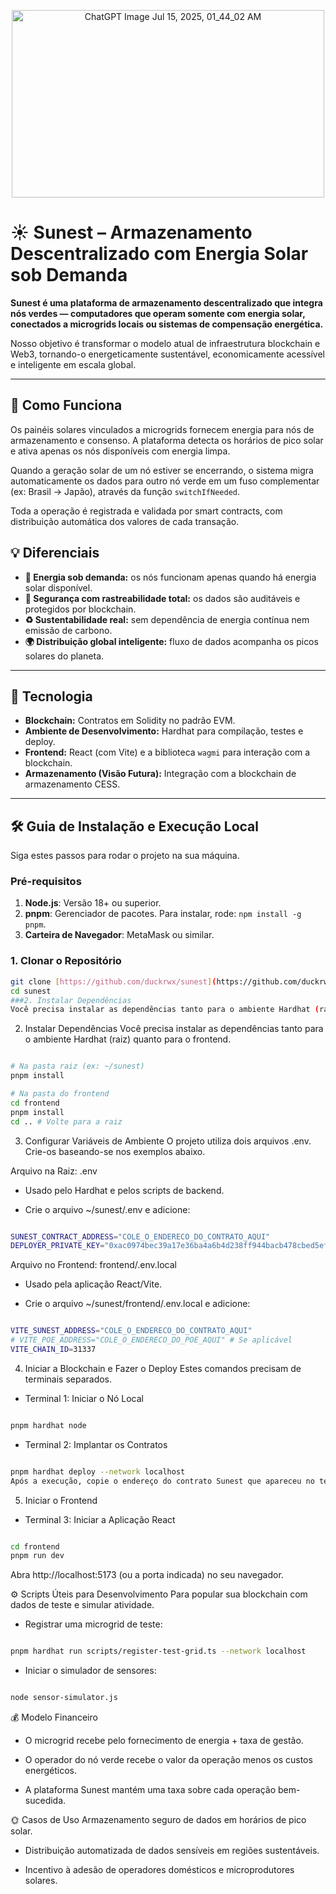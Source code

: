 <p align="center">
<img width="500" height="300" alt="ChatGPT Image Jul 15, 2025, 01_44_02 AM" src="https://github.com/user-attachments/assets/78dd621d-e424-43c9-a61c-0a02bba8bc39" />
</p>

# ☀️ Sunest – Armazenamento Descentralizado com Energia Solar sob Demanda

**Sunest é uma plataforma de armazenamento descentralizado que integra nós verdes — computadores que operam somente com energia solar, conectados a microgrids locais ou sistemas de compensação energética.**

Nosso objetivo é transformar o modelo atual de infraestrutura blockchain e Web3, tornando-o energeticamente sustentável, economicamente acessível e inteligente em escala global.

---

## 🚀 Como Funciona

Os painéis solares vinculados a microgrids fornecem energia para nós de armazenamento e consenso. A plataforma detecta os horários de pico solar e ativa apenas os nós disponíveis com energia limpa.

Quando a geração solar de um nó estiver se encerrando, o sistema migra automaticamente os dados para outro nó verde em um fuso complementar (ex: Brasil → Japão), através da função `switchIfNeeded`.

Toda a operação é registrada e validada por smart contracts, com distribuição automática dos valores de cada transação.

## 💡 Diferenciais

* **🔋 Energia sob demanda:** os nós funcionam apenas quando há energia solar disponível.
* **🔐 Segurança com rastreabilidade total:** os dados são auditáveis e protegidos por blockchain.
* **♻️ Sustentabilidade real:** sem dependência de energia contínua nem emissão de carbono.
* **🌍 Distribuição global inteligente:** fluxo de dados acompanha os picos solares do planeta.

---

## 🧱 Tecnologia

* **Blockchain:** Contratos em Solidity no padrão EVM.
* **Ambiente de Desenvolvimento:** Hardhat para compilação, testes e deploy.
* **Frontend:** React (com Vite) e a biblioteca `wagmi` para interação com a blockchain.
* **Armazenamento (Visão Futura):** Integração com a blockchain de armazenamento CESS.

---

## 🛠️ Guia de Instalação e Execução Local

Siga estes passos para rodar o projeto na sua máquina.

### Pré-requisitos

1.  **Node.js**: Versão 18+ ou superior.
2.  **pnpm**: Gerenciador de pacotes. Para instalar, rode: `npm install -g pnpm`.
3.  **Carteira de Navegador**: MetaMask ou similar.

### 1. Clonar o Repositório
```bash
git clone [https://github.com/duckrwx/sunest](https://github.com/duckrwx/sunest) # (Substitua pelo seu repositório, se for o caso)
cd sunest
###2. Instalar Dependências
Você precisa instalar as dependências tanto para o ambiente Hardhat (raiz) quanto para o frontend.
```
2. Instalar Dependências
Você precisa instalar as dependências tanto para o ambiente Hardhat (raiz) quanto para o frontend.

```Bash

# Na pasta raiz (ex: ~/sunest)
pnpm install

# Na pasta do frontend
cd frontend
pnpm install
cd .. # Volte para a raiz
```
3. Configurar Variáveis de Ambiente
O projeto utiliza dois arquivos .env. Crie-os baseando-se nos exemplos abaixo.

 Arquivo na Raiz: .env

 - Usado pelo Hardhat e pelos scripts de backend.

 - Crie o arquivo ~/sunest/.env e adicione:

```bash

SUNEST_CONTRACT_ADDRESS="COLE_O_ENDERECO_DO_CONTRATO_AQUI"
DEPLOYER_PRIVATE_KEY="0xac0974bec39a17e36ba4a6b4d238ff944bacb478cbed5efcae784d7bf4f2ff80"
```

 Arquivo no Frontend: frontend/.env.local

 - Usado pela aplicação React/Vite.

 - Crie o arquivo ~/sunest/frontend/.env.local e adicione:

```bash

VITE_SUNEST_ADDRESS="COLE_O_ENDERECO_DO_CONTRATO_AQUI"
# VITE_POE_ADDRESS="COLE_O_ENDERECO_DO_POE_AQUI" # Se aplicável
VITE_CHAIN_ID=31337
```

4. Iniciar a Blockchain e Fazer o Deploy
Estes comandos precisam de terminais separados.

 - Terminal 1: Iniciar o Nó Local

```bash

pnpm hardhat node
```
 - Terminal 2: Implantar os Contratos

```bash

pnpm hardhat deploy --network localhost
Após a execução, copie o endereço do contrato Sunest que apareceu no terminal e cole-o nos seus dois arquivos .env.
```

5. Iniciar o Frontend
 - Terminal 3: Iniciar a Aplicação React

```bash

cd frontend
pnpm run dev
```

 Abra http://localhost:5173 (ou a porta indicada) no seu navegador.

⚙️ Scripts Úteis para Desenvolvimento
 Para popular sua blockchain com dados de teste e simular atividade.

 - Registrar uma microgrid de teste:

```bash

pnpm hardhat run scripts/register-test-grid.ts --network localhost
```

 - Iniciar o simulador de sensores:

```bash

node sensor-simulator.js
```

💰 Modelo Financeiro
- O microgrid recebe pelo fornecimento de energia + taxa de gestão.

- O operador do nó verde recebe o valor da operação menos os custos energéticos.

- A plataforma Sunest mantém uma taxa sobre cada operação bem-sucedida.

🌞 Casos de Uso
Armazenamento seguro de dados em horários de pico solar.

- Distribuição automatizada de dados sensíveis em regiões sustentáveis.

- Incentivo à adesão de operadores domésticos e microprodutores solares.
